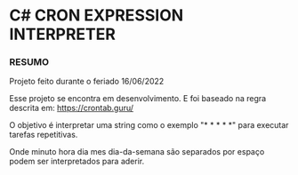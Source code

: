 # C# CRON EXPRESSION INTERPRETER

### RESUMO

Projeto feito durante o feriado 16/06/2022

Esse projeto se encontra em desenvolvimento. 
E foi baseado na regra descrita em: https://crontab.guru/

O objetivo é interpretar uma string como o exemplo "* * * * *" para executar tarefas repetitivas.

Onde minuto hora dia mes dia-da-semana são separados por espaço podem ser interpretados para aderir.

